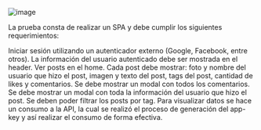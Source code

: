 
![image](https://user-images.githubusercontent.com/83477127/191621802-ddebd8da-ab7a-41e9-acda-467ec996cdae.png)


La prueba consta de realizar un SPA y debe cumplir los siguientes requerimientos:

Iniciar sesión utilizando un autenticador externo (Google, Facebook, entre otros).
La información del usuario autenticado debe ser mostrada en el header.
Ver posts en el home.
Cada post debe mostrar: foto y nombre del usuario que hizo el post, imagen y texto del post, tags del post, cantidad de likes y comentarios.
Se debe mostrar un modal con todos los comentarios.
Se debe mostrar un modal con toda la información del usuario que hizo el post.
Se deben poder filtrar los posts por tag.
Para visualizar datos se hace un consumo a la API, la cual se realizó el proceso de generación del app-key y así realizar el consumo de forma efectiva.
